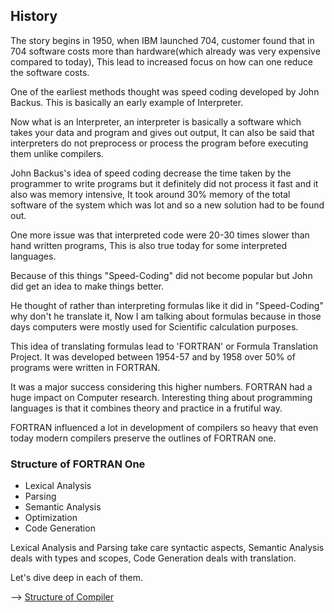 ## History

The story begins in 1950, when IBM launched 704, customer found that in 704 software costs more than hardware(which already was very expensive compared to today), This lead to increased focus on how can one reduce the software costs.

One of the earliest methods thought was speed coding developed by John Backus. This is basically an early example of Interpreter.

Now what is an Interpreter, an interpreter is basically a software which takes your data and program and gives out output, It can also be said that interpreters do not preprocess or process the program before executing them unlike compilers.

John Backus's idea of speed coding decrease the time taken by the programmer to write programs but it definitely did not process it fast and it also was memory intensive, It took around 30% memory of the total software of the system which was lot and so a new solution had to be found out.

One more issue was that interpreted code were 20-30 times slower than hand written programs, This is also true today for some interpreted languages. 

Because of this things "Speed-Coding" did not become popular but John did get an idea to make things better.

He thought of rather than interpreting formulas like it did in "Speed-Coding" why don't he translate it, Now I am talking about formulas because in those days computers were mostly used for Scientific calculation purposes.

This idea of translating formulas lead to 'FORTRAN' or Formula Translation Project. It was developed between 1954-57 and by 1958 over 50% of programs were written in FORTRAN.

It was a major success considering this higher numbers. FORTRAN had a huge impact on Computer research. Interesting thing about programming languages is that it combines theory and practice in a frutiful way.

FORTRAN influenced a lot in development of compilers so heavy that even today modern compilers preserve the outlines of FORTRAN one.

### Structure of FORTRAN One

- Lexical Analysis 
- Parsing
- Semantic Analysis
- Optimization
- Code Generation

Lexical Analysis and Parsing take care syntactic aspects, Semantic Analysis deals with types and scopes, Code Generation deals with translation.

Let's dive deep in each of them.

--> [Structure of Compiler](struct_of_compiler.md)





